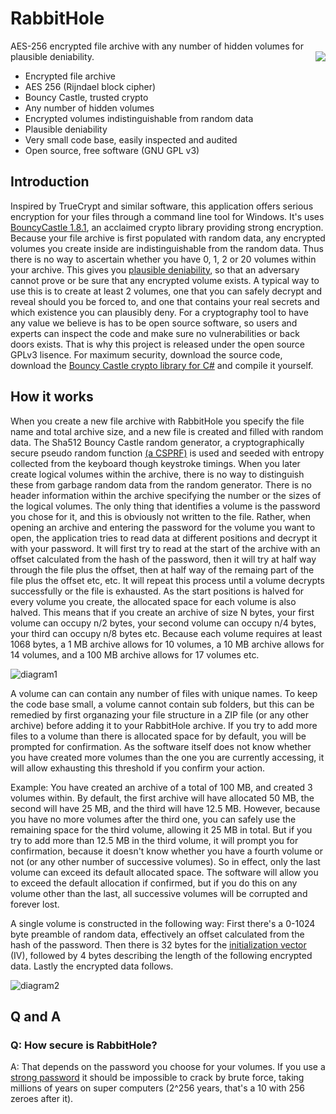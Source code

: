 # RabbitHole
<p>AES-256 encrypted file archive with any number of hidden volumes for plausible deniability.<img        src="https://github.com/eflite/RabbitHole/blob/master/rabbitHoleLogo3.png" align="right"/>
</p>

* Encrypted file archive
* AES 256 (Rijndael block cipher)
* Bouncy Castle, trusted crypto
* Any number of hidden volumes
* Encrypted volumes indistinguishable from random data
* Plausible deniability 
* Very small code base, easily inspected and audited
* Open source, free software (GNU GPL v3)

## Introduction
Inspired by TrueCrypt and similar software, this application offers serious encryption for your files through a command line tool for Windows. It's uses [BouncyCastle 1.8.1](https://en.wikipedia.org/wiki/Bouncy_Castle_(cryptography)), an acclaimed crypto library providing strong encryption. Because your file archive is first populated with random data, any encrypted volumes you create inside are indistinguishable from the random data. Thus there is no way to ascertain whether you have 0, 1, 2 or 20 volumes within your archive. This gives you [plausible deniability](https://en.wikipedia.org/wiki/Plausible_deniability#Use_in_cryptography), so that an adversary cannot prove or be sure that any encrypted volume exists. A typical way to use this is to create at least 2 volumes, one that you can safely decrypt and reveal should you be forced to, and one that contains your real secrets and which existence you can plausibly deny. For a cryptography tool to have any value we believe is has to be open source software, so users and experts can inspect the code and make sure no vulnerabilities or back doors exists. That is why this project is released under the open source GPLv3 lisence. For maximum security, download the source code, download the [Bouncy Castle crypto library for C#](https://www.nuget.org/packages/BouncyCastle.Crypto.dll/) and compile it yourself.   

## How it works
When you create a new file archive with RabbitHole you specify the file name and total archive size, and a new file is created and filled with random data. The Sha512 Bouncy Castle random generator, a cryptographically secure pseudo random function [(a CSPRF)](https://en.wikipedia.org/wiki/Cryptographically_secure_pseudorandom_number_generator) is used and seeded with entropy collected from the keyboard though keystroke timings. When you later create logical volumes within the archive, there is no way to distinguish these from garbage random data from the random generator. There is no header information within the archive specifying the number or the sizes of the logical volumes. The only thing that identifies a volume is the password you chose for it, and this is obviously not written to the file. Rather, when opening an archive and entering the password for the volume you want to open, the application tries to read data at different positions and decrypt it with your password. It will first try to read at the start of the archive with an offset calculated from the hash of the password, then it will try at half way through the file plus the offset, then at half way of the remaing part of the file plus the offset etc, etc. It will repeat this process until a volume decrypts successfully or the file is exhausted. 
As the start positions is halved for every volume you create, the allocated space for each volume is also halved. This means that if you create an archive of size N bytes, your first volume can occupy n/2 bytes, your second volume can occupy n/4 bytes, your third can occupy n/8 bytes etc. Because each volume requires at least 1068 bytes, a 1 MB archive allows for 10 volumes, a 10 MB archive allows for 14 volumes, and a 100 MB archive allows for 17 volumes etc.

![diagram1](https://github.com/eflite/RabbitHole/blob/master/RabbitHoleDiagram1.png)

A volume can can contain any number of files with unique names. To keep the code base small, a volume cannot contain sub folders, but this can be remedied by first organazing your file structure in a ZIP file (or any other archive) before adding it to your RabbitHole archive. If you try to add more files to a volume than there is allocated space for by default, you will be prompted for confirmation. As the software itself does not know whether you have created more volumes than the one you are currently accessing, it will allow exhausting this threshold if you confirm your action. 

Example: You have created an archive of a total of 100 MB, and created 3 volumes within. By default, the first archive will have allocated 50 MB, the second will have 25 MB, and the third will have 12.5 MB. However, because you have no more volumes after the third one, you can safely use the remaining space for the third volume, allowing it 25 MB in total. But if you try to add more than 12.5 MB in the third volume, it will prompt you for confirmation, because it doesn't know whether you have a fourth volume or not (or any other number of successive volumes). So in effect, only the last volume can exceed its default allocated space. The software will allow you to exceed the default allocation if confirmed, but if you do this on any volume other than the last, all successive volumes will be corrupted and forever lost. 

A single volume is constructed in the following way:
First there's a 0-1024 byte preamble of random data, effectively an offset calculated from the hash of the password. Then there is 32 bytes for the [initialization vector](https://en.wikipedia.org/wiki/Initialization_vector) (IV), followed by 4 bytes describing the length of the following encrypted data. Lastly the encrypted data follows.  

![diagram2](https://github.com/eflite/RabbitHole/blob/master/rabbitHoleDiagram2.png)

## Q and A
### Q: How secure is RabbitHole?
A: That depends on the password you choose for your volumes. If you use a [strong password](https://en.wikipedia.org/wiki/Password_strength#Common_guidelines) it should be impossible to crack by brute force, taking millions of years on super computers (2^256 years, that's a 10 with 256 zeroes after it). 


